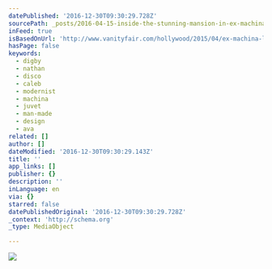 ```yaml
---
datePublished: '2016-12-30T09:30:29.728Z'
sourcePath: _posts/2016-04-15-inside-the-stunning-mansion-in-ex-machina.md
inFeed: true
isBasedOnUrl: 'http://www.vanityfair.com/hollywood/2015/04/ex-machina-location'
hasPage: false
keywords:
  - digby
  - nathan
  - disco
  - caleb
  - modernist
  - machina
  - juvet
  - man-made
  - design
  - ava
related: []
author: []
dateModified: '2016-12-30T09:30:29.143Z'
title: ''
app_links: []
publisher: {}
description: ''
inLanguage: en
via: {}
starred: false
datePublishedOriginal: '2016-12-30T09:30:29.728Z'
_context: 'http://schema.org'
_type: MediaObject

---
```

![](https://s3-us-west-2.amazonaws.com/the-grid-img/p/681669ff82d513a623869d49c9b8fe8ee3c88229.jpg)